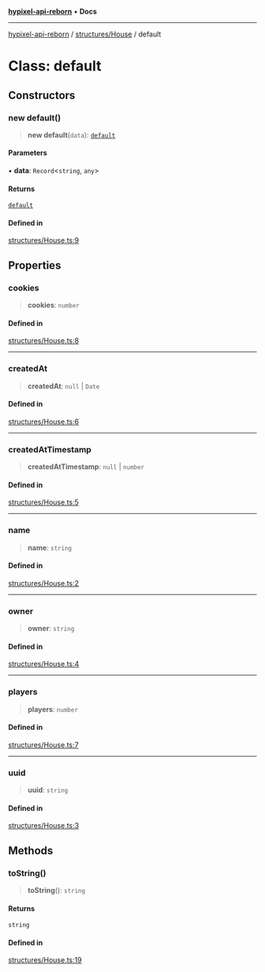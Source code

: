 [**hypixel-api-reborn**](../../../README.md) • **Docs**

***

[hypixel-api-reborn](../../../modules.md) / [structures/House](../README.md) / default

# Class: default

## Constructors

### new default()

> **new default**(`data`): [`default`](default.md)

#### Parameters

• **data**: `Record`\<`string`, `any`\>

#### Returns

[`default`](default.md)

#### Defined in

[structures/House.ts:9](https://github.com/Kathund/REBORN-docs-TEST/blob/226e7f6a62bb6bca87ef0828ac84e9098d59f860/src/structures/House.ts#L9)

## Properties

### cookies

> **cookies**: `number`

#### Defined in

[structures/House.ts:8](https://github.com/Kathund/REBORN-docs-TEST/blob/226e7f6a62bb6bca87ef0828ac84e9098d59f860/src/structures/House.ts#L8)

***

### createdAt

> **createdAt**: `null` \| `Date`

#### Defined in

[structures/House.ts:6](https://github.com/Kathund/REBORN-docs-TEST/blob/226e7f6a62bb6bca87ef0828ac84e9098d59f860/src/structures/House.ts#L6)

***

### createdAtTimestamp

> **createdAtTimestamp**: `null` \| `number`

#### Defined in

[structures/House.ts:5](https://github.com/Kathund/REBORN-docs-TEST/blob/226e7f6a62bb6bca87ef0828ac84e9098d59f860/src/structures/House.ts#L5)

***

### name

> **name**: `string`

#### Defined in

[structures/House.ts:2](https://github.com/Kathund/REBORN-docs-TEST/blob/226e7f6a62bb6bca87ef0828ac84e9098d59f860/src/structures/House.ts#L2)

***

### owner

> **owner**: `string`

#### Defined in

[structures/House.ts:4](https://github.com/Kathund/REBORN-docs-TEST/blob/226e7f6a62bb6bca87ef0828ac84e9098d59f860/src/structures/House.ts#L4)

***

### players

> **players**: `number`

#### Defined in

[structures/House.ts:7](https://github.com/Kathund/REBORN-docs-TEST/blob/226e7f6a62bb6bca87ef0828ac84e9098d59f860/src/structures/House.ts#L7)

***

### uuid

> **uuid**: `string`

#### Defined in

[structures/House.ts:3](https://github.com/Kathund/REBORN-docs-TEST/blob/226e7f6a62bb6bca87ef0828ac84e9098d59f860/src/structures/House.ts#L3)

## Methods

### toString()

> **toString**(): `string`

#### Returns

`string`

#### Defined in

[structures/House.ts:19](https://github.com/Kathund/REBORN-docs-TEST/blob/226e7f6a62bb6bca87ef0828ac84e9098d59f860/src/structures/House.ts#L19)
